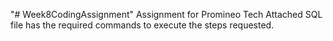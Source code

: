 "# Week8CodingAssignment" 
Assignment for Promineo Tech
Attached SQL file has the required commands to execute the steps requested.
